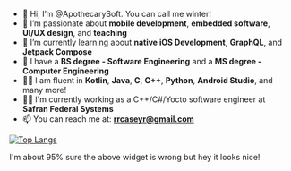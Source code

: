 - 👋 Hi, I’m @ApothecarySoft. You can call me winter!
- 👀 I’m passionate about **mobile development**, **embedded software**, **UI/UX design**, and **teaching**
- 🌱 I’m currently learning about **native iOS Development**, **GraphQL**, and **Jetpack Compose**
- 📃 I have a **BS degree - Software Engineering** and a **MS degree - Computer Engineering**
- 👩‍💻 I am fluent in **Kotlin**, **Java**, **C**, **C++**, **Python**, **Android Studio**, and many more!
- 👩‍🏫 I'm currently working as a C++/C#/Yocto software engineer at **Safran Federal Systems**
- 📫 You can reach me at: **rrcaseyr@gmail.com**

[![Top Langs](https://github-readme-stats.vercel.app/api/top-langs/?username=ApothecarySoft)]()

I'm about 95% sure the above widget is wrong but hey it looks nice!

<!---
9tailedfaux/9tailedfaux is a ✨ special ✨ repository because its `README.md` (this file) appears on your GitHub profile.
You can click the Preview link to take a look at your changes.
--->
